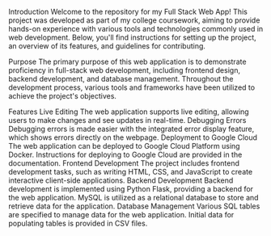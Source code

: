 Introduction
Welcome to the repository for my Full Stack Web App! This project was developed as part of my college coursework, aiming to provide hands-on experience with various tools and technologies commonly used in web development. Below, you'll find instructions for setting up the project, an overview of its features, and guidelines for contributing.

Purpose
The primary purpose of this web application is to demonstrate proficiency in full-stack web development, including frontend design, backend development, and database management. Throughout the development process, various tools and frameworks have been utilized to achieve the project's objectives.

Features
Live Editing
The web application supports live editing, allowing users to make changes and see updates in real-time.
Debugging Errors
Debugging errors is made easier with the integrated error display feature, which shows errors directly on the webpage.
Deployment to Google Cloud
The web application can be deployed to Google Cloud Platform using Docker.
Instructions for deploying to Google Cloud are provided in the documentation.
Frontend Development
The project includes frontend development tasks, such as writing HTML, CSS, and JavaScript to create interactive client-side applications.
Backend Development
Backend development is implemented using Python Flask, providing a backend for the web application.
MySQL is utilized as a relational database to store and retrieve data for the application.
Database Management
Various SQL tables are specified to manage data for the web application.
Initial data for populating tables is provided in CSV files.
